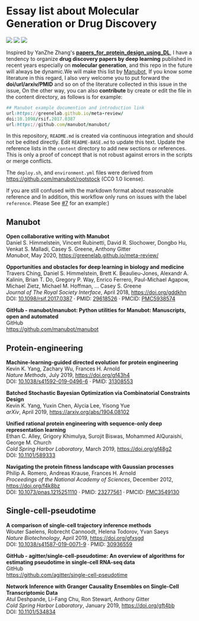 # Essay list about Molecular Generation or Drug Discovery 
![](https://img.shields.io/badge/Essay-DLforMolecular-informational?style=flat&logo=<LOGO_NAME>&logoColor=white&color=2bbc8a)
![](https://img.shields.io/badge/List-DrugDiscovery-informational?style=flat&logo=<LOGO_NAME>&logoColor=white&color=2bbc8a)
![](https://img.shields.io/badge/paper-collection-informational?style=flat&logo=<LOGO_NAME>&logoColor=white&color=2bbc8a)

Inspired by YanZhe Zhang's [__papers_for_protein_design_using_DL__](https://github.com/Peldom/papers_for_protein_design_using_DL), I have a tendency to organize __drug discovery papers by deep learning__ published in recent years especially on __molecular generation__, and this repo in the future will always be dynamic.We will make this list by [Manubot](http://manubot.org), If you know some literature in this regard, I also very welcome you to put forward the __doi/url/arxiv/PMID__ and so on of the literature collected in this issue in the issue, On the other way, you can also __contribute__ by create or edit the file in the content directory, as follows is for example: 
```ruby
## Manubot example documention and introduction link
url:https://greenelab.github.io/meta-review/ 
doi:10.1098/rsif.2017.0387 
url:https://github.com/manubot/manubot/ 
``` 
In this repository, `README.md` is created via continuous integration and should not be edited directly.
Edit `README-BASE.md` to update this text.
Update the reference lists in the `content` directory to add new sections or references.
This is only a proof of concept that is not robust against errors in the scripts or merge conflicts.

The `deploy.sh`, and `environment.yml` files were derived from <https://github.com/manubot/rootstock> (CC0 1.0 license).

If you are still confused with the markdown format about reasonable reference and In addition, this workflow only runs on issues with the label `reference`.
Please See [#7](https://github.com/agitter/manubot-awesome-list/issues/7) for an example:) 

## Manubot
**Open collaborative writing with Manubot**   
Daniel S. Himmelstein, Vincent Rubinetti, David R. Slochower, Dongbo Hu, Venkat S. Malladi, Casey S. Greene, Anthony Gitter  
*Manubot*, May 2020, <https://greenelab.github.io/meta-review/>

**Opportunities and obstacles for deep learning in biology and medicine**   
Travers Ching, Daniel S. Himmelstein, Brett K. Beaulieu-Jones, Alexandr A. Kalinin, Brian T. Do, Gregory P. Way, Enrico Ferrero, Paul-Michael Agapow, Michael Zietz, Michael M. Hoffman, … Casey S. Greene  
*Journal of The Royal Society Interface*, April 2018, <https://doi.org/gddkhn>   
DOI: [10.1098/rsif.2017.0387](https://doi.org/10.1098/rsif.2017.0387) · PMID: [29618526](https://www.ncbi.nlm.nih.gov/pubmed/29618526) · PMCID: [PMC5938574](https://www.ncbi.nlm.nih.gov/pmc/articles/PMC5938574)

**GitHub - manubot/manubot: Python utilities for Manubot: Manuscripts, open and automated**   
GitHub  
<https://github.com/manubot/manubot>


## Protein-engineering
**Machine-learning-guided directed evolution for protein engineering**   
Kevin K. Yang, Zachary Wu, Frances H. Arnold  
*Nature Methods*, July 2019, <https://doi.org/gf43h4>   
DOI: [10.1038/s41592-019-0496-6](https://doi.org/10.1038/s41592-019-0496-6) · PMID: [31308553](https://www.ncbi.nlm.nih.gov/pubmed/31308553)

**Batched Stochastic Bayesian Optimization via Combinatorial Constraints Design**   
Kevin K. Yang, Yuxin Chen, Alycia Lee, Yisong Yue  
*arXiv*, April 2019, <https://arxiv.org/abs/1904.08102>

**Unified rational protein engineering with sequence-only deep representation learning**   
Ethan C. Alley, Grigory Khimulya, Surojit Biswas, Mohammed AlQuraishi, George M. Church  
*Cold Spring Harbor Laboratory*, March 2019, <https://doi.org/gf48g2>   
DOI: [10.1101/589333](https://doi.org/10.1101/589333)

**Navigating the protein fitness landscape with Gaussian processes**   
Philip A. Romero, Andreas Krause, Frances H. Arnold  
*Proceedings of the National Academy of Sciences*, December 2012, <https://doi.org/f4k8bz>   
DOI: [10.1073/pnas.1215251110](https://doi.org/10.1073/pnas.1215251110) · PMID: [23277561](https://www.ncbi.nlm.nih.gov/pubmed/23277561) · PMCID: [PMC3549130](https://www.ncbi.nlm.nih.gov/pmc/articles/PMC3549130)


## Single-cell-pseudotime
**A comparison of single-cell trajectory inference methods**   
Wouter Saelens, Robrecht Cannoodt, Helena Todorov, Yvan Saeys  
*Nature Biotechnology*, April 2019, <https://doi.org/gfxsgd>   
DOI: [10.1038/s41587-019-0071-9](https://doi.org/10.1038/s41587-019-0071-9) · PMID: [30936559](https://www.ncbi.nlm.nih.gov/pubmed/30936559)

**GitHub - agitter/single-cell-pseudotime: An overview of algorithms for estimating pseudotime in single-cell RNA-seq data**   
GitHub  
<https://github.com/agitter/single-cell-pseudotime>

**Network Inference with Granger Causality Ensembles on Single-Cell Transcriptomic Data**   
Atul Deshpande, Li-Fang Chu, Ron Stewart, Anthony Gitter  
*Cold Spring Harbor Laboratory*, January 2019, <https://doi.org/gft4bb>   
DOI: [10.1101/534834](https://doi.org/10.1101/534834)
